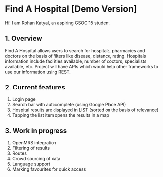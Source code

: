 # Find A Hospital [Demo Version]

Hi! I am Rohan Katyal, an aspiring GSOC'15 student

## 1. Overview 

Find A Hospital allows users to search for hospitals, pharmacies and doctors on the basis of filters like disease, distance, rating. Hospitals information include facilities available, number of doctors, specialists available, etc. Project will have APIs which would help other frameworks to use our information using REST.

## 2. Current features

1. Login page
2. Search bar with autocomplete (using Google Place API)
3. Hospital results are displayed in LIST (sorted on the basis of relevance)
4. Tapping the list item opens the results in a map

## 3. Work in progress

1. OpenMRS integration
2. Filtering of results 
3. Routes 
4. Crowd sourcing of data
5. Language support 
6. Marking favourites for quick access
